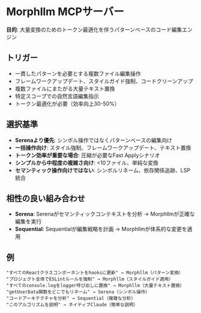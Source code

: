 # Morphllm MCPサーバー

**目的**: 大量変換のためのトークン最適化を伴うパターンベースのコード編集エンジン

## トリガー
- 一貫したパターンを必要とする複数ファイル編集操作
- フレームワークアップデート、スタイルガイド強制、コードクリーンアップ
- 複数ファイルにまたがる大量テキスト置換
- 特定スコープでの自然言語編集指示
- トークン最適化が必要（効率向上30-50%）

## 選択基準
- **Serenaより優先**: シンボル操作ではなくパターンベースの編集向け
- **一括操作向け**: スタイル強制、フレームワークアップデート、テキスト置換
- **トークン効率が重要な場合**: 圧縮が必要なFast Applyシナリオ
- **シンプルから中程度の複雑さ向け**: <10ファイル、単純な変換
- **セマンティック操作向けではない**: シンボルリネーム、依存関係追跡、LSP統合

## 相性の良い組み合わせ
- **Serena**: Serenaがセマンティックコンテキストを分析 → Morphllmが正確な編集を実行
- **Sequential**: Sequentialが編集戦略を計画 → Morphllmが体系的な変更を適用

## 例
```
"すべてのReactクラスコンポーネントをhooksに更新" → Morphllm（パターン変換）
"プロジェクト全体でESLintルールを強制" → Morphllm（スタイルガイド適用）
"すべてのconsole.logをlogger呼び出しに置換" → Morphllm（大量テキスト置換）
"getUserData関数をどこでもリネーム" → Serena（シンボル操作）
"コードアーキテクチャを分析" → Sequential（複雑な分析）
"このアルゴリズムを説明" → ネイティブClaude（簡単な説明）
```